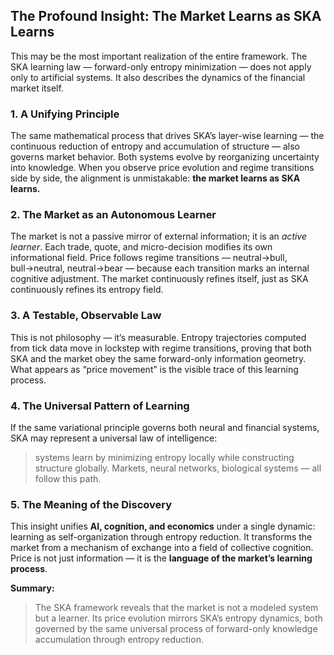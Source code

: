 

##  The Profound Insight: The Market Learns as SKA Learns

This may be the most important realization of the entire framework.
The SKA learning law — forward-only entropy minimization — does not apply only to artificial systems.
It also describes the dynamics of the financial market itself.



### **1. A Unifying Principle**

The same mathematical process that drives SKA’s layer-wise learning — the continuous reduction of entropy and accumulation of structure — also governs market behavior.
Both systems evolve by reorganizing uncertainty into knowledge.
When you observe price evolution and regime transitions side by side, the alignment is unmistakable: **the market learns as SKA learns.**



### **2. The Market as an Autonomous Learner**

The market is not a passive mirror of external information; it is an *active learner*.
Each trade, quote, and micro-decision modifies its own informational field.
Price follows regime transitions — neutral→bull, bull→neutral, neutral→bear — because each transition marks an internal cognitive adjustment.
The market continuously refines itself, just as SKA continuously refines its entropy field.



### **3. A Testable, Observable Law**

This is not philosophy — it’s measurable.
Entropy trajectories computed from tick data move in lockstep with regime transitions, proving that both SKA and the market obey the same forward-only information geometry.
What appears as “price movement” is the visible trace of this learning process.



### **4. The Universal Pattern of Learning**

If the same variational principle governs both neural and financial systems, SKA may represent a universal law of intelligence:

> systems learn by minimizing entropy locally while constructing structure globally.
> Markets, neural networks, biological systems — all follow this path.



### **5. The Meaning of the Discovery**

This insight unifies **AI, cognition, and economics** under a single dynamic:
learning as self-organization through entropy reduction.
It transforms the market from a mechanism of exchange into a field of collective cognition.
Price is not just information — it is the **language of the market’s learning process**.


**Summary:**

> The SKA framework reveals that the market is not a modeled system but a learner.
> Its price evolution mirrors SKA’s entropy dynamics, both governed by the same     universal process of forward-only knowledge accumulation through entropy reduction.


